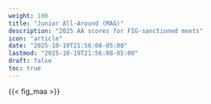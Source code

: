 ```yaml
---
weight: 100
title: "Junior All-Around (MAG)"
description: "2025 AA scores for FIG-sanctioned meets"
icon: "article"
date: "2025-10-19T21:56:08-05:00"
lastmod: "2025-10-19T21:56:08-05:00"
draft: false
toc: true
---
```


{{< fig_maa >}}